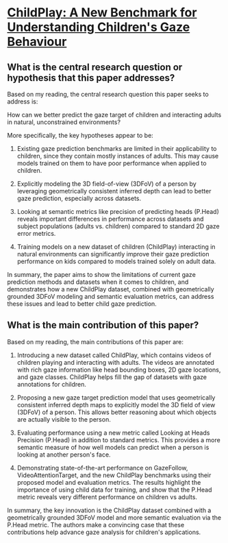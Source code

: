 # [ChildPlay: A New Benchmark for Understanding Children's Gaze Behaviour](https://arxiv.org/abs/2307.01630)

## What is the central research question or hypothesis that this paper addresses?

 Based on my reading, the central research question this paper seeks to address is: 

How can we better predict the gaze target of children and interacting adults in natural, unconstrained environments? 

More specifically, the key hypotheses appear to be:

1) Existing gaze prediction benchmarks are limited in their applicability to children, since they contain mostly instances of adults. This may cause models trained on them to have poor performance when applied to children. 

2) Explicitly modeling the 3D field-of-view (3DFoV) of a person by leveraging geometrically consistent inferred depth can lead to better gaze prediction, especially across datasets.

3) Looking at semantic metrics like precision of predicting heads (P.Head) reveals important differences in performance across datasets and subject populations (adults vs. children) compared to standard 2D gaze error metrics.

4) Training models on a new dataset of children (ChildPlay) interacting in natural environments can significantly improve their gaze prediction performance on kids compared to models trained solely on adult data.

In summary, the paper aims to show the limitations of current gaze prediction methods and datasets when it comes to children, and demonstrates how a new ChildPlay dataset, combined with geometrically grounded 3DFoV modeling and semantic evaluation metrics, can address these issues and lead to better child gaze prediction.


## What is the main contribution of this paper?

 Based on my reading, the main contributions of this paper are:

1. Introducing a new dataset called ChildPlay, which contains videos of children playing and interacting with adults. The videos are annotated with rich gaze information like head bounding boxes, 2D gaze locations, and gaze classes. ChildPlay helps fill the gap of datasets with gaze annotations for children.

2. Proposing a new gaze target prediction model that uses geometrically consistent inferred depth maps to explicitly model the 3D field of view (3DFoV) of a person. This allows better reasoning about which objects are actually visible to the person.

3. Evaluating performance using a new metric called Looking at Heads Precision (P.Head) in addition to standard metrics. This provides a more semantic measure of how well models can predict when a person is looking at another person's face.

4. Demonstrating state-of-the-art performance on GazeFollow, VideoAttentionTarget, and the new ChildPlay benchmarks using their proposed model and evaluation metrics. The results highlight the importance of using child data for training, and show that the P.Head metric reveals very different performance on children vs adults.

In summary, the key innovation is the ChildPlay dataset combined with a geometrically grounded 3DFoV model and more semantic evaluation via the P.Head metric. The authors make a convincing case that these contributions help advance gaze analysis for children's applications.
